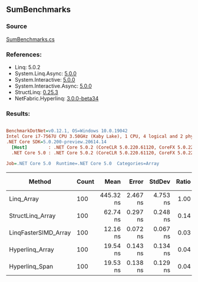 ﻿## SumBenchmarks

### Source
[SumBenchmarks.cs](../NetFabric.Hyperlinq.Benchmarks/Benchmarks/SumBenchmarks.cs)

### References:
- Linq: 5.0.2
- System.Linq.Async: [5.0.0](https://www.nuget.org/packages/System.Linq.Async/5.0.0)
- System.Interactive: [5.0.0](https://www.nuget.org/packages/System.Interactive/5.0.0)
- System.Interactive.Async: [5.0.0](https://www.nuget.org/packages/System.Interactive.Async/5.0.0)
- StructLinq: [0.25.3](https://www.nuget.org/packages/StructLinq/0.25.3)
- NetFabric.Hyperlinq: [3.0.0-beta34](https://www.nuget.org/packages/NetFabric.Hyperlinq/3.0.0-beta34)

### Results:
``` ini

BenchmarkDotNet=v0.12.1, OS=Windows 10.0.19042
Intel Core i7-7567U CPU 3.50GHz (Kaby Lake), 1 CPU, 4 logical and 2 physical cores
.NET Core SDK=5.0.200-preview.20614.14
  [Host]        : .NET Core 5.0.2 (CoreCLR 5.0.220.61120, CoreFX 5.0.220.61120), X64 RyuJIT
  .NET Core 5.0 : .NET Core 5.0.2 (CoreCLR 5.0.220.61120, CoreFX 5.0.220.61120), X64 RyuJIT

Job=.NET Core 5.0  Runtime=.NET Core 5.0  Categories=Array  

```
|               Method | Count |      Mean |    Error |   StdDev | Ratio |  Gen 0 | Gen 1 | Gen 2 | Allocated |
|--------------------- |------ |----------:|---------:|---------:|------:|-------:|------:|------:|----------:|
|           Linq_Array |   100 | 445.32 ns | 2.467 ns | 4.753 ns |  1.00 | 0.0153 |     - |     - |      32 B |
|     StructLinq_Array |   100 |  62.74 ns | 0.297 ns | 0.248 ns |  0.14 |      - |     - |     - |         - |
| LinqFasterSIMD_Array |   100 |  12.16 ns | 0.072 ns | 0.067 ns |  0.03 |      - |     - |     - |         - |
|      Hyperlinq_Array |   100 |  19.54 ns | 0.143 ns | 0.134 ns |  0.04 |      - |     - |     - |         - |
|       Hyperlinq_Span |   100 |  19.53 ns | 0.138 ns | 0.129 ns |  0.04 |      - |     - |     - |         - |
